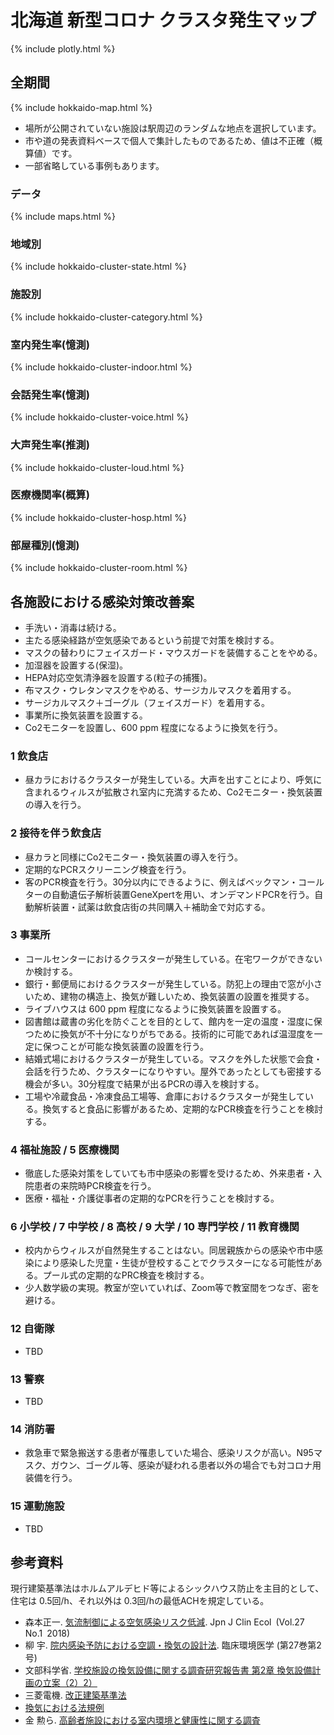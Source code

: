 # 北海道 新型コロナ クラスタ発生マップ
{% include plotly.html %}

## 全期間
{% include hokkaido-map.html %}

* 場所が公開されていない施設は駅周辺のランダムな地点を選択しています。
* 市や道の発表資料ベースで個人で集計したものであるため、値は不正確（概算値）です。
* 一部省略している事例もあります。

### データ

{% include maps.html %}

### 地域別

{% include hokkaido-cluster-state.html %}

### 施設別

{% include hokkaido-cluster-category.html %}

### 室内発生率(憶測)

{% include hokkaido-cluster-indoor.html %}

### 会話発生率(憶測)

{% include hokkaido-cluster-voice.html %}

### 大声発生率(推測)

{% include hokkaido-cluster-loud.html %}

### 医療機関率(概算)

{% include hokkaido-cluster-hosp.html %}

### 部屋種別(憶測)

{% include hokkaido-cluster-room.html %}

## 各施設における感染対策改善案

* 手洗い・消毒は続ける。
* 主たる感染経路が空気感染であるという前提で対策を検討する。
* マスクの替わりにフェイスガード・マウスガードを装備することをやめる。
* 加湿器を設置する(保湿)。
* HEPA対応空気清浄器を設置する(粒子の捕獲)。
* 布マスク・ウレタンマスクをやめる、サージカルマスクを着用する。
* サージカルマスク＋ゴーグル（フェイスガード）を着用する。
* 事業所に換気装置を設置する。
* Co2モニターを設置し、600 ppm 程度になるように換気を行う。

### 1 飲食店

* 昼カラにおけるクラスターが発生している。大声を出すことにより、呼気に含まれるウィルスが拡散され室内に充満するため、Co2モニター・換気装置の導入を行う。

### 2 接待を伴う飲食店

* 昼カラと同様にCo2モニター・換気装置の導入を行う。
* 定期的なPCRスクリーニング検査を行う。
* 客のPCR検査を行う。30分以内にできるように、例えばベックマン・コールターの自動遺伝子解析装置GeneXpertを用い、オンデマンドPCRを行う。自動解析装置・試薬は飲食店街の共同購入＋補助金で対応する。

### 3 事業所

* コールセンターにおけるクラスターが発生している。在宅ワークができないか検討する。
* 銀行・郵便局におけるクラスターが発生している。防犯上の理由で窓が小さいため、建物の構造上、換気が難しいため、換気装置の設置を推奨する。
* ライブハウスは 600 ppm 程度になるように換気装置を設置する。
* 図書館は蔵書の劣化を防ぐことを目的として、館内を一定の温度・湿度に保つために換気が不十分になりがちである。技術的に可能であれば温湿度を一定に保つことが可能な換気装置の設置を行う。
* 結婚式場におけるクラスターが発生している。マスクを外した状態で会食・会話を行うため、クラスターになりやすい。屋外であったとしても密接する機会が多い。30分程度で結果が出るPCRの導入を検討する。
* 工場や冷蔵食品・冷凍食品工場等、倉庫におけるクラスターが発生している。換気すると食品に影響があるため、定期的なPCR検査を行うことを検討する。

### 4 福祉施設 / 5 医療機関

* 徹底した感染対策をしていても市中感染の影響を受けるため、外来患者・入院患者の来院時PCR検査を行う。
* 医療・福祉・介護従事者の定期的なPCRを行うことを検討する。

### 6 小学校 / 7 中学校 / 8 高校 / 9 大学 / 10 専門学校 / 11 教育機関

* 校内からウィルスが自然発生することはない。同居親族からの感染や市中感染により感染した児童・生徒が登校することでクラスターになる可能性がある。プール式の定期的なPRC検査を検討する。
* 少人数学級の実現。教室が空いていれば、Zoom等で教室間をつなぎ、密を避ける。

### 12 自衛隊

* TBD 

### 13 警察

* TBD 

### 14 消防署

* 救急車で緊急搬送する患者が罹患していた場合、感染リスクが高い。N95マスク、ガウン、ゴーグル等、感染が疑われる患者以外の場合でも対コロナ用装備を行う。

### 15 運動施設

* TBD 

## 参考資料
現行建築基準法はホルムアルデヒド等によるシックハウス防止を主目的として、住宅は 0.5回/h、それ以外は 0.3回/hの最低ACHを規定している。
* 森本正一. [気流制御による空気感染リスク低減](http://jsce-ac.umin.jp/181110-27-1/27-1-20_27.pdf). Jpn J Clin Ecol (Vol.27 No.1 2018)
* 柳 宇. [院内感染予防における空調・換気の設計法](https://i.kawasaki-m.ac.jp/jsce/27-2/27-2_03_U.pdf). 臨床環境医学 (第27巻第2号) 
* 文部科学省. [学校施設の換気設備に関する調査研究報告書 第2章 換気設備計画の立案（2）2）](https://www.mext.go.jp/a_menu/shisetu/shuppan/04062201/017.htm)
* 三菱電機. [改正建築基準法](https://www.mitsubishielectric.co.jp/ldg/ja/air/guide/support/law/detail_01.html)
* [換気における法規例](http://www.bungo.or.jp/t-shikai/linksigoto/kikaikanki.pdf)
* 金 勲ら. [高齢者施設における室内環境と健康性に関する調査](https://www.jstage.jst.go.jp/article/shasetaikai/2014.8/0/2014.8_133/_pdf/-char/ja)

